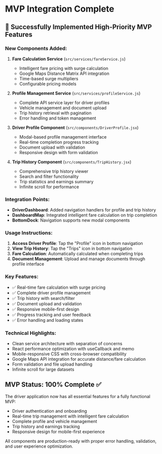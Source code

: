 # MVP Integration Complete

## 🎉 Successfully Implemented High-Priority MVP Features

### New Components Added:
1. **Fare Calculation Service** (`src/services/fareService.js`)
   - Intelligent fare pricing with surge calculation
   - Google Maps Distance Matrix API integration
   - Time-based surge multipliers
   - Configurable pricing models



2. **Profile Management Service** (`src/services/profileService.js`)
   - Complete API service layer for driver profiles
   - Vehicle management and document upload
   - Trip history retrieval with pagination
   - Error handling and token management

3. **Driver Profile Component** (`src/components/DriverProfile.jsx`)
   - Modal-based profile management interface
   - Real-time completion progress tracking
   - Document upload with validation
   - Responsive design with form validation

4. **Trip History Component** (`src/components/TripHistory.jsx`)
   - Comprehensive trip history viewer
   - Search and filter functionality
   - Trip statistics and earnings summary
   - Infinite scroll for performance

### Integration Points:
- **DriverDashboard**: Added navigation handlers for profile and trip history
- **DashboardMap**: Integrated intelligent fare calculation on trip completion
- **BottomDock**: Navigation supports new modal components

### Usage Instructions:
1. **Access Driver Profile**: Tap the "Profile" icon in bottom navigation
2. **View Trip History**: Tap the "Trips" icon in bottom navigation
3. **Fare Calculation**: Automatically calculated when completing trips
4. **Document Management**: Upload and manage documents through profile interface

### Key Features:
- ✅ Real-time fare calculation with surge pricing
- ✅ Complete driver profile management
- ✅ Trip history with search/filter
- ✅ Document upload and validation
- ✅ Responsive mobile-first design
- ✅ Progress tracking and user feedback
- ✅ Error handling and loading states

### Technical Highlights:
- Clean service architecture with separation of concerns
- React performance optimization with useCallback and memo
- Mobile-responsive CSS with cross-browser compatibility
- Google Maps API integration for accurate distance/fare calculation
- Form validation and file upload handling
- Infinite scroll for large datasets

## MVP Status: 100% Complete ✅

The driver application now has all essential features for a fully functional MVP:
- Driver authentication and onboarding
- Real-time trip management with intelligent fare calculation
- Complete profile and vehicle management
- Trip history and earnings tracking
- Responsive design for mobile-first experience

All components are production-ready with proper error handling, validation, and user experience optimization.
